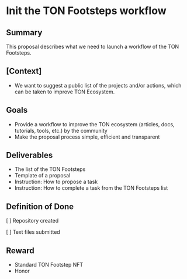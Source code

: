 # <!-- Proposal name --> Init the TON Footsteps workflow 

## Summary
<!-- Short description of a proposal -->
This proposal describes what we need to launch a workflow of the TON Footsteps.

## [Context]
<!-- Optional information required for understanding the suggested footstep -->
* We want to suggest a public list of the projects and/or actions, which can be taken to improve TON Ecosystem.

## Goals
<!-- Main goals of a proposal -->
* Provide a workflow to improve the TON ecosystem (articles, docs, tutorials, tools, etc.) by the community
* Make the proposal process simple, efficient and transparent

## Deliverables
<!-- What needs to be delivered -->
* The list of the TON Footsteps
* Template of a proposal
* Instruction: How to propose a task
* Instruction: How to complete a task from the TON Footsteps list

## Definition of Done
<!-- Acceptance criteria, which have to be met to consider the footstep complete -->
[ ] Repository created

[ ] Text files submitted

## Reward
<!-- Suggested reward -->
* Standard TON Footstep NFT
* Honor
